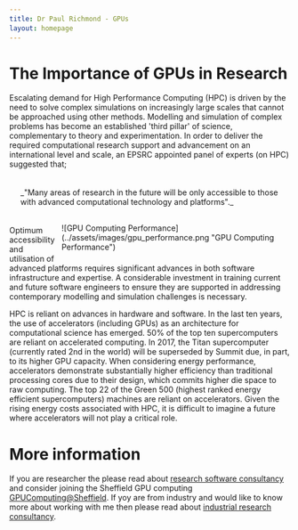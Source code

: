 ```yaml
---
title: Dr Paul Richmond - GPUs
layout: homepage
---
```


# The Importance of GPUs in Research



Escalating demand for High Performance Computing (HPC) is driven by the need to solve complex simulations on increasingly large scales that cannot be approached using other methods. Modelling and simulation of complex problems has become an established 'third pillar' of science, complementary to theory and experimentation. In order to deliver the required computational research support and advancement on an international level and scale, an EPSRC appointed panel of experts (on HPC) suggested that;

<div style="padding:20px" markdown="1">
_"Many areas of research in the future will be only accessible to those with advanced computational technology and platforms"._
</div>

<div style="float:right; width: 400px; padding: 10px;" markdown="1">
![GPU Computing Performance](../assets/images/gpu_performance.png "GPU Computing Performance")
</div>

Optimum accessibility and utilisation of advanced platforms requires significant advances in both software infrastructure and expertise. A considerable investment in training current and future software engineers to ensure they are supported in addressing contemporary modelling and simulation challenges is necessary.

HPC is reliant on advances in hardware and software. In the last ten years, the use of accelerators (including GPUs) as an architecture for computational science has emerged. 50% of the top ten supercomputers are reliant on accelerated computing. In 2017, the Titan supercomputer (currently rated 2nd in the world) will be superseded by Summit due, in part, to its higher GPU capacity. When considering energy performance, accelerators demonstrate substantially higher efficiency than traditional processing cores due to their design, which commits higher die space to raw computing. The top 22 of the Green 500  (highest ranked energy efficient supercomputers) machines are reliant on accelerators. Given the rising energy costs associated with HPC, it is difficult to imagine a future where accelerators will not play a critical role. 




# More information

If you are researcher the please read about [research software consultancy](./research) and consider joining the Sheffield GPU computing [GPUComputing@Sheffield](./gpucomputingatsheffield). If yoy are from industry and would like to know more about working with me then please read about [industrial research consultancy](./industry).
